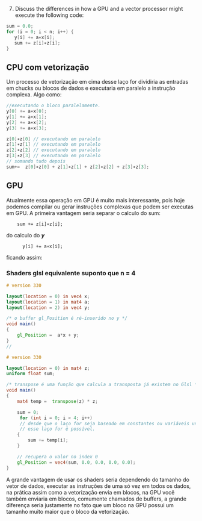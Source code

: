 7. Discuss the differences in how a GPU and a vector processor might execute the following code:
```c++
sum = 0.0;
for (i = 0; i < n; i++) {
   y[i] += a∗x[i];
   sum += z[i]∗z[i];
}
```
## CPU com vetorização
Um processo de vetorização em cima desse laço for dividiria as entradas
em chucks ou blocos de dados e executaria em paralelo a instrução complexa.
Algo como:

```c
//executando o bloco paralelamente.
y[0] += a∗x[0];
y[1] += a∗x[1];
y[2] += a∗x[2];
y[3] += a∗x[3];

z[0]∗z[0] // executando em paralelo
z[1]∗z[1] // executando em paralelo
z[2]∗z[2] // executando em paralelo
z[3]∗z[3] // executando em paralelo
// somando tudo depois
sum+=  z[0]∗z[0] + z[1]∗z[1] + z[2]∗z[2] + z[3]∗z[3]; 
```

## GPU

Atualmente essa operação em GPU é muito mais interessante, pois hoje podemos
compilar ou gerar instruções complexas que podem ser executas em GPU. A primeira vantagem seria separar o calculo do sum:

        sum += z[i]∗z[i];

do calculo do  **_y_**

          y[i] += a∗x[i];

ficando assim:

### Shaders glsl equivalente suponto que n = 4

```glsl
# version 330

layout(location = 0) in vec4 x;
layout(location = 1) in mat4 a;
layout(location = 2) in vec4 y; 

/* o buffer gl_Position é ré-inserido no y */
void main()
{
    gl_Position =  a*x + y; 
}
//
```

```glsl
# version 330

layout(location = 0) in mat4 z; 
uniform float sum; 

/* transpose é uma função que calcula a transposta já existem no Glsl */
void main()
{   
    mat4 temp =  transpose(z) * z;

    sum = 0; 
     for (int i = 0; i < 4; i++) 
     // desde que o laço for seja baseado em constantes ou variáveis uniforms
     // esse laço for é possível.
    {
        sum += temp[i];
    }

    // recupera o valor no index 0
    gl_Position = vec4(sum, 0.0, 0.0, 0.0, 0.0); 
}
```
A grande vantagem de usar os shaders seria dependendo do tamanho do vetor de dados,  executar as instruções de uma só vez em todos os dados, na prática
assim como a vetorização envia em blocos, na GPU você  também enviaria em blocos, comumente chamados de buffers, a grande diferença seria justamente no fato que um bloco na GPU possui um tamanho muito maior que o bloco da vetorização.